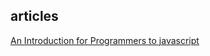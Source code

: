 articles
--------
[An Introduction for Programmers to javascript](http://madole.github.io/blog/2014/07/19/javascript-interview-questions/)  
